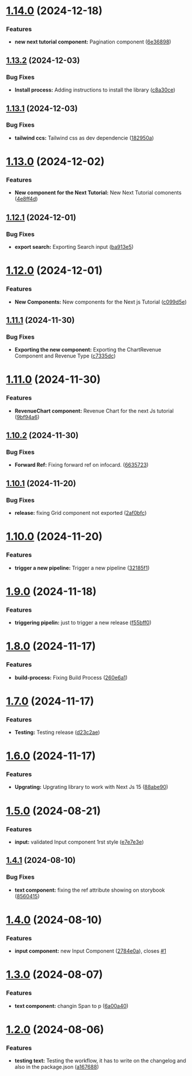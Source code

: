 # [1.14.0](https://github.com/anjrotDev/anjrot-components/compare/v1.13.2...v1.14.0) (2024-12-18)


### Features

* **new next tutorial component:** Pagination component ([6e36898](https://github.com/anjrotDev/anjrot-components/commit/6e3689877c386c00dcad343de877cb037cba6286))

## [1.13.2](https://github.com/anjrotDev/anjrot-components/compare/v1.13.1...v1.13.2) (2024-12-03)


### Bug Fixes

* **Install process:** Adding instructions to install the library ([c8a30ce](https://github.com/anjrotDev/anjrot-components/commit/c8a30cefad5392aa4a3cdfcbf16177c957afda51))

## [1.13.1](https://github.com/anjrotDev/anjrot-components/compare/v1.13.0...v1.13.1) (2024-12-03)


### Bug Fixes

* **tailwind ccs:** Tailwind css as dev dependencie ([182950a](https://github.com/anjrotDev/anjrot-components/commit/182950af2fde35674cc54cbdab77beae210a5dc7))

# [1.13.0](https://github.com/anjrotDev/anjrot-components/compare/v1.12.1...v1.13.0) (2024-12-02)


### Features

* **New component for the Next Tutorial:** New Next Tutorial comonents ([4e8ff4d](https://github.com/anjrotDev/anjrot-components/commit/4e8ff4d00bdef411236d1a3e629dae2b64ea7fdd))

## [1.12.1](https://github.com/anjrotDev/anjrot-components/compare/v1.12.0...v1.12.1) (2024-12-01)


### Bug Fixes

* **export search:** Exporting Search input ([ba913e5](https://github.com/anjrotDev/anjrot-components/commit/ba913e5d1850f35f4279d29e1562097d8d1f9c0d))

# [1.12.0](https://github.com/anjrotDev/anjrot-components/compare/v1.11.1...v1.12.0) (2024-12-01)


### Features

* **New Components:** New components for the Next js Tutorial ([c099d5e](https://github.com/anjrotDev/anjrot-components/commit/c099d5e2de913b0a6d1066e2baf363fa5ca9bf08))

## [1.11.1](https://github.com/anjrotDev/anjrot-components/compare/v1.11.0...v1.11.1) (2024-11-30)


### Bug Fixes

* **Exporting the new component:** Exporting the ChartRevenue Component and Revenue Type ([c7335dc](https://github.com/anjrotDev/anjrot-components/commit/c7335dc8404823019da22e82f447e147b03d53c9))

# [1.11.0](https://github.com/anjrotDev/anjrot-components/compare/v1.10.2...v1.11.0) (2024-11-30)


### Features

* **RevenueChart component:** Revenue Chart for the next Js tutorial ([9bf94a6](https://github.com/anjrotDev/anjrot-components/commit/9bf94a646c608b272b96a84ef8c22c5df9744b66))

## [1.10.2](https://github.com/anjrotDev/anjrot-components/compare/v1.10.1...v1.10.2) (2024-11-30)


### Bug Fixes

* **Forward Ref:** Fixing forward ref on infocard. ([6635723](https://github.com/anjrotDev/anjrot-components/commit/663572367aed45b4649b0eb1939c43f41c21220b))

## [1.10.1](https://github.com/anjrotDev/anjrot-components/compare/v1.10.0...v1.10.1) (2024-11-20)


### Bug Fixes

* **release:** fixing Grid component not exported ([2af0bfc](https://github.com/anjrotDev/anjrot-components/commit/2af0bfcfac7c5dd627c307e6ec987862d93318f9))

# [1.10.0](https://github.com/anjrotDev/anjrot-components/compare/v1.9.0...v1.10.0) (2024-11-20)


### Features

* **trigger a new pipeline:** Trigger a new pipeline ([32185f1](https://github.com/anjrotDev/anjrot-components/commit/32185f17b8793ea088f57e34e37cde2be2d8bf0b))

# [1.9.0](https://github.com/anjrotDev/anjrot-components/compare/v1.8.0...v1.9.0) (2024-11-18)


### Features

* **triggering pipelin:** just to trigger a new release ([f55bff0](https://github.com/anjrotDev/anjrot-components/commit/f55bff0cc93a3a216093de2b912851bab17ffdc2))

# [1.8.0](https://github.com/anjrotDev/anjrot-components/compare/v1.7.0...v1.8.0) (2024-11-17)


### Features

* **build-process:** Fixing Build Process ([260e6a1](https://github.com/anjrotDev/anjrot-components/commit/260e6a18aec12c4ae7fa7084dd7c15df7ff9159b))

# [1.7.0](https://github.com/anjrotDev/anjrot-components/compare/v1.6.1...v1.7.0) (2024-11-17)


### Features

* **Testing:** Testing release ([d23c2ae](https://github.com/anjrotDev/anjrot-components/commit/d23c2aef2a96f2583244ea841485d26b2ad0c300))

# [1.6.0](https://github.com/anjrotDev/anjrot-components/compare/v1.5.0...v1.6.0) (2024-11-17)


### Features

* **Upgrating:** Upgrating library to work with Next Js 15 ([88abe90](https://github.com/anjrotDev/anjrot-components/commit/88abe90fa274d916aba282c0ba86774efdd2c79d))

# [1.5.0](https://github.com/anjrotDev/anjrot-components/compare/v1.4.1...v1.5.0) (2024-08-21)


### Features

* **input:** validated Input component 1rst style ([e7e7e3e](https://github.com/anjrotDev/anjrot-components/commit/e7e7e3e995f97f1b7fffe811a31099d6e2e44f74))

## [1.4.1](https://github.com/anjrotDev/anjrot-components/compare/v1.4.0...v1.4.1) (2024-08-10)


### Bug Fixes

* **text component:** fixing the ref attribute showing on storybook ([8560415](https://github.com/anjrotDev/anjrot-components/commit/85604152437e0f7358f142eefecd5876dc1402ae))

# [1.4.0](https://github.com/anjrotDev/anjrot-components/compare/v1.3.0...v1.4.0) (2024-08-10)


### Features

* **input component:** new Input Component ([2784e0a](https://github.com/anjrotDev/anjrot-components/commit/2784e0a42d31d2034bb4886ed9979d45fc730072)), closes [#1](https://github.com/anjrotDev/anjrot-components/issues/1)

# [1.3.0](https://github.com/anjrotDev/anjrot-components/compare/v1.2.0...v1.3.0) (2024-08-07)


### Features

* **text component:** changin Span to p ([6a00a40](https://github.com/anjrotDev/anjrot-components/commit/6a00a402580845064eea605178a3dd4e12488ea9))

# [1.2.0](https://github.com/anjrotDev/anjrot-components/compare/v1.1.1...v1.2.0) (2024-08-06)


### Features

* **testing text:** Testing the workflow, it has to write on the changelog and also in the package.json ([a167688](https://github.com/anjrotDev/anjrot-components/commit/a1676883187ef2db889d09e64a7abaca2cd7746c))
